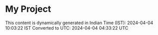# My Project

This content is dynamically generated in Indian Time (IST): 2024-04-04 10:03:22 IST
Converted to UTC: 2024-04-04 04:33:22 UTC
